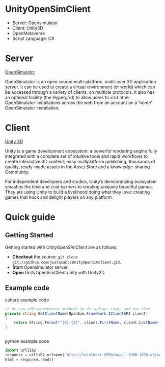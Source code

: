 UnityOpenSimClient
==================
* Server: Opensimulator
* Client: Unity3D 
* OpenMetaverse
* Script Language: C#


# Server

[OpenSimulator](http://opensimulator.org/wiki/Main_Page) 

OpenSimulator is an open source multi-platform, multi-user 3D application server. It can be used to create a virtual environment (or world) which can be accessed through a variety of clients, on multiple protocols. It also has an optional facility (the Hypergrid) to allow users to visit other OpenSimulator installations across the web from an account on a 'home' OpenSimulator installation.

# Client

[Unity 3D](http://unity3d.com/)

Unity is a game development ecosystem: a powerful rendering engine fully integrated with a complete set of intuitive tools and rapid workflows to create interactive 3D content; easy multiplatform publishing; thousands of quality, ready-made assets in the Asset Store and a knowledge-sharing Community.

For independent developers and studios, Unity’s democratizing ecosystem smashes the time and cost barriers to creating uniquely beautiful games. They are using Unity to build a livelihood doing what they love: creating games that hook and delight players on any platform.

#  Quick guide

## Getting Started
Getting started with *UnityOpenSimClient* are as follows:
* **Checkout** the source: `git clone git://github.com/justasabc/UnityOpenSimClient.git`.
* **Start** Opensimulator server.
* **Open** UnityOpenSimClient.unity with Unity3D.


## Example code
csharp example code
``` csharp
// We can add convenience methods to do tedious tasks and use them
private string GetClientName(OpenSim.Framework.IClientAPI client)
{
    return String.Format("{0} {1}", client.FirstName, client.LastName);
}
        
```

python example code
```python
import urllib2
response = urllib2.urlopen('http://localhost:9000/map-1-1000-1000-objects.jpg')
html = response.read()
```
